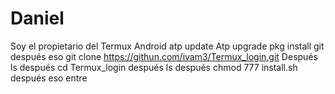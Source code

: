 # Daniel
Soy el propietario del Termux Android atp update
Atp upgrade pkg install git después eso git clone
https://githun.com/ivam3/Termux_login.git 
Después ls después cd Termux_login después ls después
chmod 777 install.sh después eso entre 
